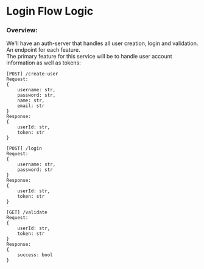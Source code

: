 # Login Flow Logic

### Overview: 
We'll have an auth-server that handles all user creation, login and validation. An endpoint for each feature.<br>
The primary feature for this service will be to handle user account information as well as tokens:

```
[POST] /create-user
Request:
{
    username: str,
    password: str,
    name: str,
    email: str
}
Response:
{
    userId: str,
    token: str
}
```

```
[POST] /login
Request: 
{
    username: str,
    password: str
}
Response: 
{
    userId: str,
    token: str
}
```

```
[GET] /validate
Request: 
{
    userId: str,
    token: str
}
Response: 
{
    success: bool
}
```
